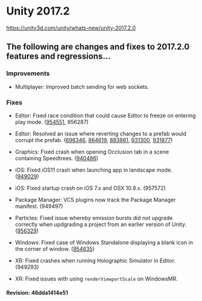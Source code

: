 # Unity 2017.2
https://unity3d.com/unity/whats-new/unity-2017.2.0

## The following are changes and fixes to 2017.2.0 features and regressions...


### Improvements
<ul>
<li>Multiplayer: Improved batch sending for web sockets.</li>
</ul>

### Fixes
<ul>
<li><p>Editor: Fixed race condition that could cause Editor to freeze on entering play mode. (<a href="https://issuetracker.unity3d.com/issues/unity-sometimes-deadlocks-when-entering-play-mode-due-to-a-race-condition-in-persistentmanager">954551</a>, 956287)</p></li>
<li><p>Editor: Resolved an issue where reverting changes to a prefab would corrupt the prefab. (<a href="https://issuetracker.unity3d.com/issues/reverted-prefab-objects-cannot-be-removed-by-undo-function">696346</a>, <a href="https://issuetracker.unity3d.com/issues/reverting-model-back-to-a-prefab-and-then-undoing-these-changes-creates-an-additional-broken-non-prefab-object">864619</a>, <a href="https://issuetracker.unity3d.com/issues/roottransform-equals-null-assert-followed-by-a-crash-when-undoing-slash-redoing">883861</a>, <a href="https://issuetracker.unity3d.com/issues/argumentnullexception-is-shown-when-reverting-the-prefab-instance">931300</a>, <a href="https://issuetracker.unity3d.com/issues/unity-crashes-when-deleting-prefab-clone-after-prefab-revert">931877</a>)</p></li>
<li><p>Graphics: Fixed crash when opening Occlusion tab in a scene containing Speedtrees. (<a href="https://issuetracker.unity3d.com/issues/regression-windows-crash-in-quadtreenode-preparebuffers-when-opening-occlusion-tab-in-a-scene-with-occluded-speedtrees">940486</a>)</p></li>
<li><p>iOS: Fixed iOS11 crash when launching app in landscape mode. (<a href="https://issuetracker.unity3d.com/issues/ios-arkit-arkit-builds-crash-in-unity-2017-dot-2-when-launched-in-landscape-mode">949029</a>)</p></li>
<li><p>iOS: Fixed startup crash on iOS 7.x and OSX 10.9.x. (957572)</p></li>
<li><p>Package Manager: VCS plugins now track the Package Manager manifest. (949497)</p></li>
<li><p>Particles: Fixed issue whereby emission bursts did not upgrade correctly when updgrading a project from an earlier version of Unity. (<a href="https://issuetracker.unity3d.com/issues/emission-min-slash-max-bursts-dont-upgrade-properly-to-random-between-two-constants">956329</a>)</p></li>
<li><p>Windows: Fixed case of Windows Standalone displaying a blank icon in the corner of window. (<a href="https://issuetracker.unity3d.com/issues/windows-standalone-game-window-has-blank-icon">954635</a>)</p></li>
<li><p>XR: Fixed crashes when running Holographic Simulator in Editor. (949293)</p></li>
<li><p>XR: Fixed issues with using <code>renderViewportScale</code> on WindowsMR.</p></li>
</ul>

#### Revision: 46dda1414e51
